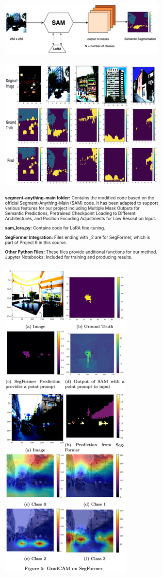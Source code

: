 





![](imgs/method.png)




## 
<img src="imgs/results.png" width="1200" height="400"/>

##

**segment-anything-main folder:** Contains the modified code based on the official Segment-Anything-Main (SAM) code. It has been adapted to support various features for our project including Multiple Mask Outputs for Semantic Predictions, Pretrained Checkpoint Loading to Different Architectures, and Position Encoding Adjustments for Low Resolution Input.

**sam_lora.py:** Contains code for LoRA fine-tuning.

**SegFormer Integration:** Files ending with _2 are for SegFormer, which is part of Project 6 in this course.

**Other Python Files:** These files provide additional functions for our method. Jupyter Notebooks: Included for training and producing results.

##
<img src="imgs/point_prompt.png" width="400" height="400"/>
<img src="imgs/visualization.png" width="400" height="600"/>
